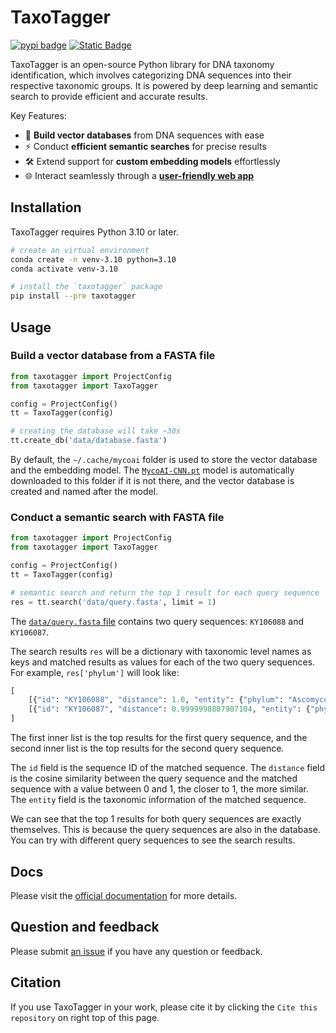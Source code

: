 # TaxoTagger

 [![pypi badge](https://img.shields.io/pypi/v/taxotagger.svg?color=blue)](https://pypi.python.org/project/taxotagger/)
 [![Static Badge](https://img.shields.io/badge/🧬_Docs_🧬-826644)](https://mycoai.github.io/taxotagger)[](https://mycoai.github.io/taxotagger)

TaxoTagger is an open-source Python library for DNA taxonomy identification, which involves categorizing DNA sequences into their respective taxonomic groups. It is powered by deep learning and semantic search to provide efficient and accurate results.

Key Features:

- 🚀 **Build vector databases** from DNA sequences with ease
- ⚡ Conduct **efficient semantic searches** for precise results
- 🛠 Extend support for **custom embedding models** effortlessly
- 🌐 Interact seamlessly through a **[user-friendly web app](https://github.com/MycoAI/taxotagger-webapp)**

## Installation

TaxoTagger requires Python 3.10 or later.

```bash
# create an virtual environment
conda create -n venv-3.10 python=3.10
conda activate venv-3.10

# install the `taxotagger` package
pip install --pre taxotagger
```

## Usage

### Build a vector database from a FASTA file

```python
from taxotagger import ProjectConfig
from taxotagger import TaxoTagger

config = ProjectConfig()
tt = TaxoTagger(config)

# creating the database will take ~30s
tt.create_db('data/database.fasta')
```

By default,  the `~/.cache/mycoai` folder is used to store the vector database and the embedding model. The [`MycoAI-CNN.pt`](https://zenodo.org/records/10904344) model is automatically downloaded to this folder if it is not there, and the vector database is created and named after the model.


### Conduct a semantic search with FASTA file
```python
from taxotagger import ProjectConfig
from taxotagger import TaxoTagger

config = ProjectConfig()
tt = TaxoTagger(config)

# semantic search and return the top 1 result for each query sequence
res = tt.search('data/query.fasta', limit = 1)
```

The [`data/query.fasta` file](data/query.fasta) contains two query sequences: `KY106088` and `KY106087`. 

The search results `res` will be a dictionary with taxonomic level names as keys and matched results as values for each of the two query sequences. For example, `res['phylum']` will look like:

```python
[
    [{"id": "KY106088", "distance": 1.0, "entity": {"phylum": "Ascomycota"}}],
    [{"id": "KY106087", "distance": 0.9999998807907104, "entity": {"phylum": "Ascomycota"}}]
]
```

The first inner list is the top results for the first query sequence, and the second inner list is the top results for the second query sequence.

The `id` field is the sequence ID of the matched sequence. The `distance` field is the cosine similarity between the query sequence and the matched sequence with a value between 0 and 1, the closer to 1, the more similar. The `entity` field is the taxonomic information of the matched sequence. 

We can see that the top 1 results for both query sequences are exactly themselves. This is because the query sequences are also in the database. You can try with different query sequences to see the search results.


## Docs
Please visit the [official documentation](https://mycoai.github.io/taxotagger) for more details.

## Question and feedback
Please submit [an issue](https://github.com/MycoAI/taxotagger/issues) if you have any question or feedback.

## Citation
If you use TaxoTagger in your work, please cite it by clicking the `Cite this repository` on right top of this page.
